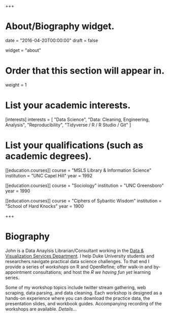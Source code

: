 +++
# About/Biography widget.

date = "2016-04-20T00:00:00"
draft = false

widget = "about"

# Order that this section will appear in.
weight = 1

# List your academic interests.
[interests]
  interests = [
    "Data Science",
    "Data: Cleaning, Engineering, Analysis",
    "Reproducibility",
    "Tidyverse / R / R Studio / Git"
  ]

# List your qualifications (such as academic degrees).
[[education.courses]]
  course = "MSLS Library & Information Science"
  institution = "UNC Capel Hill"
  year = 1992

[[education.courses]]
  course = "Sociology"
  institution = "UNC Greensboro"
  year = 1990

[[education.courses]]
  course = "Ciphers of Sybaritic Wisdom"
  institution = "School of Hard Knocks"
  year = 1900
 
+++

# Biography

John is a Data Anaylsis Librarian/Consultant working in the [Data & Visualization Services Department](//library.duke.edu/data).  I help Duke University students and researchers navigate practical data science challenges.  To that end I provide a series of *workshops* on R and OpenRefine; offer walk-in and by-appointment consultations; and host the *R we having fun yet* learning series. 

Some of my workshop topics include twitter stream gathering, web scraping, data parsing, and data cleaning. Each workshop is designed as a hands-on experience where you can download the practice data, the presentation slides, and workbook guides. Accompanying recording of the workshops are available. *Details…*